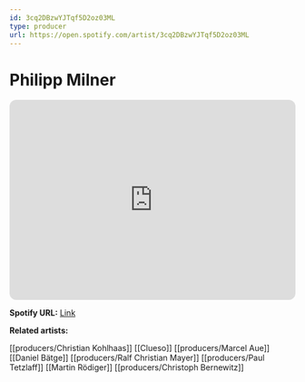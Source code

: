 ```yaml
---
id: 3cq2DBzwYJTqf5D2oz03ML
type: producer
url: https://open.spotify.com/artist/3cq2DBzwYJTqf5D2oz03ML
---
```

# Philipp Milner

<iframe style="border-radius:12px" src="https://open.spotify.com/embed/artist/3cq2DBzwYJTqf5D2oz03ML" width="100%" height="352" frameBorder="0" allowfullscreen="" allow="autoplay; clipboard-write; encrypted-media; fullscreen; picture-in-picture" loading="lazy"></iframe>

**Spotify URL:** [Link](https://open.spotify.com/artist/3cq2DBzwYJTqf5D2oz03ML)

**Related artists:**

[[producers/Christian Kohlhaas]]
[[Clueso]]
[[producers/Marcel Aue]]
[[Daniel Bätge]]
[[producers/Ralf Christian Mayer]]
[[producers/Paul Tetzlaff]]
[[Martin Rödiger]]
[[producers/Christoph Bernewitz]]

